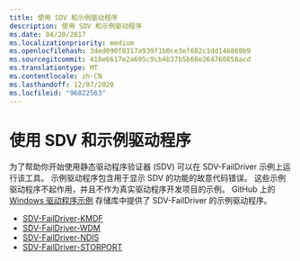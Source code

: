 ```yaml
---
title: 使用 SDV 和示例驱动程序
description: 使用 SDV 和示例驱动程序
ms.date: 04/20/2017
ms.localizationpriority: medium
ms.openlocfilehash: 3ded090f0317a939f1b0ce3ef602c1dd146869b9
ms.sourcegitcommit: 418e6617e2a695c9cb4b37b5b60e264760858acd
ms.translationtype: MT
ms.contentlocale: zh-CN
ms.lasthandoff: 12/07/2020
ms.locfileid: "96822563"
---
```

# <a name="using-sdv-and-the-sample-drivers"></a>使用 SDV 和示例驱动程序


为了帮助你开始使用静态驱动程序验证器 (SDV) 可以在 SDV-FailDriver 示例上运行该工具。 示例驱动程序包含用于显示 SDV 的功能的故意代码错误。 这些示例驱动程序不起作用，并且不作为真实驱动程序开发项目的示例。 GitHub 上的 [Windows 驱动程序示例](https://github.com/Microsoft/Windows-driver-samples) 存储库中提供了 SDV-FailDriver 的示例驱动程序。

-   [SDV-FailDriver-KMDF](https://github.com/Microsoft/Windows-driver-samples/tree/master/tools/sdv/samples/SDV-FailDriver-KMDF)
-   [SDV-FailDriver-WDM](https://github.com/Microsoft/Windows-driver-samples/tree/master/tools/sdv/samples/SDV-FailDriver-WDM)
-   [SDV-FailDriver-NDIS](https://github.com/Microsoft/Windows-driver-samples/tree/master/tools/sdv/samples/SDV-FailDriver-NDIS)
-   [SDV-FailDriver-STORPORT](https://github.com/Microsoft/Windows-driver-samples/tree/master/tools/sdv/samples/SDV-FailDriver-STORPORT)

 

 





